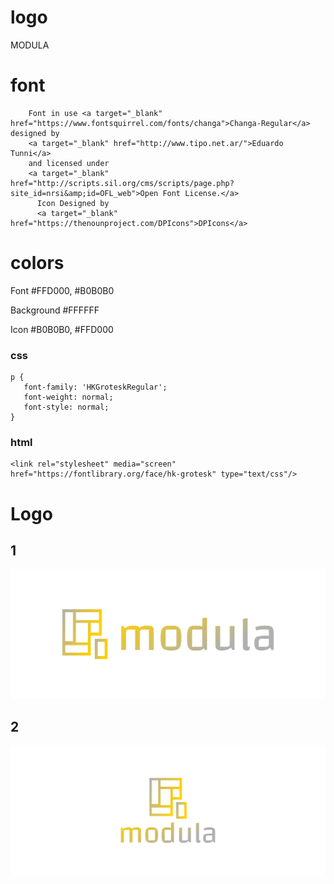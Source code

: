 # logo
MODULA

# font


        Font in use <a target="_blank" href="https://www.fontsquirrel.com/fonts/changa">Changa-Regular</a> designed by
        <a target="_blank" href="http://www.tipo.net.ar/">Eduardo Tunni</a>
        and licensed under
        <a target="_blank" href="http://scripts.sil.org/cms/scripts/page.php?site_id=nrsi&amp;id=OFL_web">Open Font License.</a>
          Icon Designed by
          <a target="_blank" href="https://thenounproject.com/DPIcons">DPIcons</a>
          
# colors


Font
  #FFD000, #B0B0B0

Background
  #FFFFFF


Icon
  #B0B0B0, #FFD000
  
  
  
### css 
    p {
       font-family: 'HKGroteskRegular';
       font-weight: normal;
       font-style: normal;
    }


### html

    <link rel="stylesheet" media="screen" href="https://fontlibrary.org/face/hk-grotesk" type="text/css"/>
    
    
# Logo

## 1
![1/cover.png](1/cover.png)

## 2
![2/cover.png](2/cover.png)
